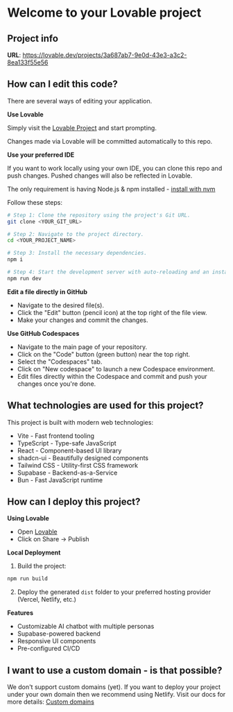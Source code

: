 # Welcome to your Lovable project

## Project info

**URL**: https://lovable.dev/projects/3a687ab7-9e0d-43e3-a3c2-8ea133f55e56

## How can I edit this code?

There are several ways of editing your application.

**Use Lovable**

Simply visit the [Lovable Project](https://lovable.dev/projects/3a687ab7-9e0d-43e3-a3c2-8ea133f55e56) and start prompting.

Changes made via Lovable will be committed automatically to this repo.

**Use your preferred IDE**

If you want to work locally using your own IDE, you can clone this repo and push changes. Pushed changes will also be reflected in Lovable.

The only requirement is having Node.js & npm installed - [install with nvm](https://github.com/nvm-sh/nvm#installing-and-updating)

Follow these steps:

```sh
# Step 1: Clone the repository using the project's Git URL.
git clone <YOUR_GIT_URL>

# Step 2: Navigate to the project directory.
cd <YOUR_PROJECT_NAME>

# Step 3: Install the necessary dependencies.
npm i

# Step 4: Start the development server with auto-reloading and an instant preview.
npm run dev
```

**Edit a file directly in GitHub**

- Navigate to the desired file(s).
- Click the "Edit" button (pencil icon) at the top right of the file view.
- Make your changes and commit the changes.

**Use GitHub Codespaces**

- Navigate to the main page of your repository.
- Click on the "Code" button (green button) near the top right.
- Select the "Codespaces" tab.
- Click on "New codespace" to launch a new Codespace environment.
- Edit files directly within the Codespace and commit and push your changes once you're done.

## What technologies are used for this project?

This project is built with modern web technologies:

- Vite - Fast frontend tooling
- TypeScript - Type-safe JavaScript
- React - Component-based UI library
- shadcn-ui - Beautifully designed components
- Tailwind CSS - Utility-first CSS framework
- Supabase - Backend-as-a-Service
- Bun - Fast JavaScript runtime

## How can I deploy this project?

**Using Lovable**
- Open [Lovable](https://lovable.dev/projects/3a687ab7-9e0d-43e3-a3c2-8ea133f55e56)
- Click on Share -> Publish

**Local Deployment**
1. Build the project:
```sh
npm run build
```
2. Deploy the generated `dist` folder to your preferred hosting provider (Vercel, Netlify, etc.)

**Features**
- Customizable AI chatbot with multiple personas
- Supabase-powered backend
- Responsive UI components
- Pre-configured CI/CD

## I want to use a custom domain - is that possible?

We don't support custom domains (yet). If you want to deploy your project under your own domain then we recommend using Netlify. Visit our docs for more details: [Custom domains](https://docs.lovable.dev/tips-tricks/custom-domain/)
